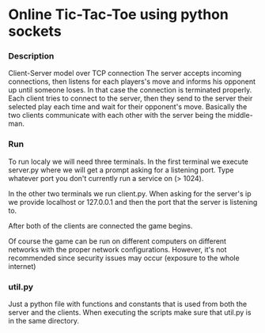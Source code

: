 # Online Tic-Tac-Toe using python sockets

### Description
Client-Server model over TCP connection
The server accepts incoming connections, then listens for each players's
move and informs his opponent up until someone loses. In that case the connection
is terminated properly.
Each client tries to connect to the server, then they send to the server their
selected play each time and wait for their opponent's move.
Basically the two clients communicate with each other with the server being the middle-man.

### Run
To run localy we will need three terminals.
In the first terminal we execute server.py where we will get a prompt asking for a listening port.
Type whatever port you don't currently run a service on (> 1024).

In the other two terminals we run client.py. When asking for the server's ip we provide localhost or
127.0.0.1 and then the port that the server is listening to.

After both of the clients are connected the game begins.

Of course the game can be run on different computers on different networks with the proper network
configurations. However, it's not recommended since security issues may occur (exposure to the whole internet)

### util.py
Just a python file with functions and constants that is used from both the server and the clients.
When executing the scripts make sure that util.py is in the same directory.

